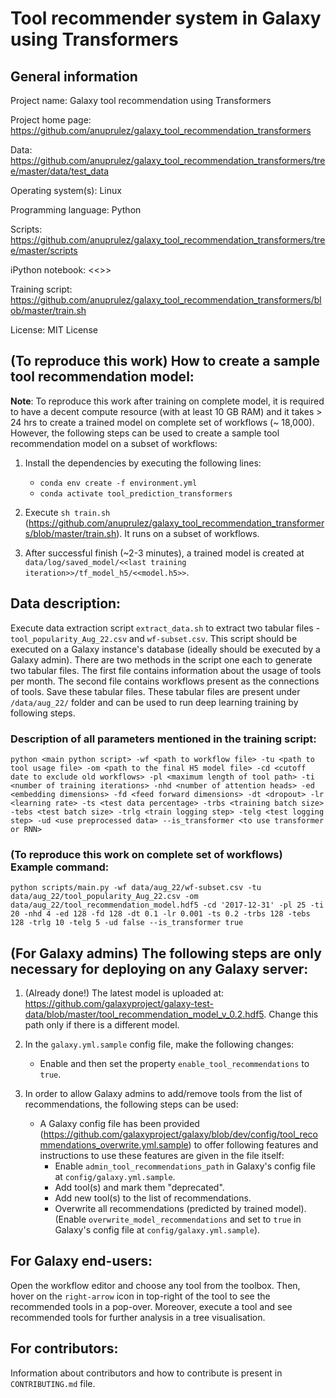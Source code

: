 # Tool recommender system in Galaxy using Transformers

## General information

Project name: Galaxy tool recommendation using Transformers

Project home page: https://github.com/anuprulez/galaxy_tool_recommendation_transformers

Data: https://github.com/anuprulez/galaxy_tool_recommendation_transformers/tree/master/data/test_data

Operating system(s): Linux

Programming language: Python

Scripts: https://github.com/anuprulez/galaxy_tool_recommendation_transformers/tree/master/scripts

iPython notebook: <<>>

Training script: https://github.com/anuprulez/galaxy_tool_recommendation_transformers/blob/master/train.sh

License: MIT License

## (To reproduce this work) How to create a sample tool recommendation model:

**Note**: To reproduce this work after training on complete model, it is required to have a decent compute resource (with at least 10 GB RAM) and it takes > 24 hrs to create a trained model on complete set of workflows (~ 18,000). However, the following steps can be used to create a sample tool recommendation model on a subset of workflows:

1. Install the dependencies by executing the following lines:
    *    `conda env create -f environment.yml`
    *    `conda activate tool_prediction_transformers`

2. Execute `sh train.sh` (https://github.com/anuprulez/galaxy_tool_recommendation_transformers/blob/master/train.sh). It runs on a subset of workflows.

3. After successful finish (~2-3 minutes), a trained model is created at `data/log/saved_model/<<last training iteration>>/tf_model_h5/<<model.h5>>`.

## Data description:

Execute data extraction script `extract_data.sh` to extract two tabular files - `tool_popularity_Aug_22.csv` and `wf-subset.csv`. This script should be executed on a Galaxy instance's database (ideally should be executed by a Galaxy admin). There are two methods in the script one each to generate two tabular files. The first file contains information about the usage of tools per month. The second file contains workflows present as the connections of tools. Save these tabular files. These tabular files are present under `/data/aug_22/` folder and can be used to run deep learning training by following steps.

### Description of all parameters mentioned in the training script:

`python <main python script> -wf <path to workflow file> -tu <path to tool usage file> -om <path to the final H5 model file> -cd <cutoff date to exclude old workflows> -pl <maximum length of tool path> -ti <number of training iterations> -nhd <number of attention heads> -ed <embedding dimensions> -fd <feed forward dimensions> -dt <dropout> -lr <learning rate> -ts <test data percentage> -trbs <training batch size> -tebs <test batch size> -trlg <train logging step> -telg <test logging step> -ud <use preprocessed data> --is_transformer <to use transformer or RNN>`

### (To reproduce this work on complete set of workflows) Example command:

   `python scripts/main.py -wf data/aug_22/wf-subset.csv -tu data/aug_22/tool_popularity_Aug_22.csv -om data/aug_22/tool_recommendation_model.hdf5 -cd '2017-12-31' -pl 25 -ti 20 -nhd 4 -ed 128 -fd 128 -dt 0.1 -lr 0.001 -ts 0.2 -trbs 128 -tebs 128 -trlg 10 -telg 5 -ud false --is_transformer true`

## (For Galaxy admins) The following steps are only necessary for deploying on any Galaxy server:

1. (Already done!) The latest model is uploaded at: https://github.com/galaxyproject/galaxy-test-data/blob/master/tool_recommendation_model_v_0.2.hdf5. Change this path only if there is a different model.

2. In the `galaxy.yml.sample` config file, make the following changes:
    - Enable and then set the property `enable_tool_recommendations` to `true`.

3. In order to allow Galaxy admins to add/remove tools from the list of recommendations, the following steps can be used:
    - A Galaxy config file has been provided (https://github.com/galaxyproject/galaxy/blob/dev/config/tool_recommendations_overwrite.yml.sample) to offer following features and instructions to use these features are given in the file itself:
        - Enable `admin_tool_recommendations_path` in Galaxy's config file at `config/galaxy.yml.sample`.
        - Add tool(s) and mark them "deprecated".
        - Add new tool(s) to the list of recommendations.
        - Overwrite all recommendations (predicted by trained model). (Enable `overwrite_model_recommendations` and set to `true` in Galaxy's config file at `config/galaxy.yml.sample`).

## For Galaxy end-users:

Open the workflow editor and choose any tool from the toolbox. Then, hover on the `right-arrow` icon in top-right of the tool to see the recommended tools in a pop-over. Moreover, execute a tool and see recommended tools for further analysis in a tree visualisation.

## For contributors:

Information about contributors and how to contribute is present in `CONTRIBUTING.md` file.
